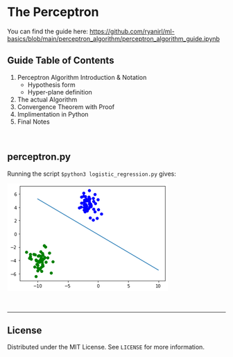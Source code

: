 # The Perceptron


You can find the guide here: https://github.com/ryanirl/ml-basics/blob/main/perceptron_algorithm/perceptron_algorithm_guide.ipynb

<!-- GUIDE TABLE OF CONTENTS -->
## Guide Table of Contents
1. Perceptron Algorithm Introduction & Notation
     - Hypothesis form
     - Hyper-plane definition
2. The actual Algorithm
3. Convergence Theorem with Proof
4. Implimentation in Python
5. Final Notes

<br />


<!-- PERCEPTRON -->
## perceptron.py

Running the script `$python3 logistic_regression.py` gives:

    
![png](./img/perceptron-example-0.png)


<br />

---


<!-- LICENSE -->
## License

Distributed under the MIT License. See `LICENSE` for more information.


